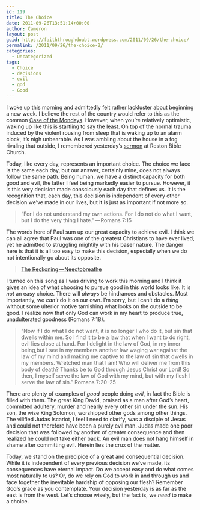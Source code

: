 ```yaml
---
id: 119
title: The Choice
date: 2011-09-26T13:51:14+00:00
author: Cameron
layout: post
guid: https://faiththroughdoubt.wordpress.com/2011/09/26/the-choice/
permalink: /2011/09/26/the-choice-2/
categories:
  - Uncategorized
tags:
  - Choice
  - decisions
  - evil
  - god
  - Good
---
```

I woke up this morning and admittedly felt rather lackluster about beginning a new week. I believe the rest of the country would refer to this as the common <a href="http://104.193.143.57/~waywar13/ce/2011/09/13/cure-for-the-mondays/" target="_blank">Case of the Mondays</a>. However, when you’re relatively optimistic, waking up like this is startling to say the least. On top of the normal trauma induced by the violent rousing from sleep that is waking up to an alarm clock, it’s nigh unbearable. As I was ambling about the house in a fog rivaling that outside, I remembered yesterday’s <a href="http://www.restonbible.org/sermons/item/385-the-enemy-within" target="_blank">sermon</a> at Reston Bible Church.

Today, like every day, represents an important choice. The choice we face is the same each day, but our answer, certainly mine, does not always follow the same path. Being human, we have a distinct capacity for both good and evil, the latter I feel being markedly easier to pursue. However, it is this very decision made consciously each day that defines us. It is the recognition that, each day, this decision is independent of every other decision we’ve made in our lives, but it is just as important if not more so.

> “For I do not understand my own actions. For I do not do what I want, but I do the very thing I hate.” — Romans 7:15

The words here of Paul sum up our great capacity to achieve evil. I think we can all agree that Paul was one of the greatest Christians to have ever lived, yet he admitted to struggling mightily with his baser nature. The danger here is that it is all too easy to make this decision, especially when we do not intentionally go about its opposite.

> <a href="http://www.needtobreathe.net/music/3e97e0-the-reckoning/" target="_blank">The Reckoning — Needtobreathe</a>

I turned on this song as I was driving to work this morning and I think it gives an idea of what choosing to pursue good in this world looks like. It is _not_ an easy choice. There will _always_ be hindrances and obstacles. Most importantly, we _can’t_ do it on our own. I’m sorry, but I can’t do a _thing_ without some ulterior motive tarnishing what looks on the outside to be good. I realize now that only God can work in my heart to produce true, unadulterated goodness (Romans 7:18).

> “Now if I do what I do not want, it is no longer I who do it, but sin that dwells within me. So I find it to be a law that when I want to do right, evil lies close at hand. For I delight in the law of God, in my inner being,but I see in my members another law waging war against the law of my mind and making me captive to the law of sin that dwells in my members. Wretched man that I am! Who will deliver me from this body of death? Thanks be to God through Jesus Christ our Lord! So then, I myself serve the law of God with my mind, but with my flesh I serve the law of sin.” Romans 7:20–25

There are plenty of examples of _good_ people doing _evil_, in fact the Bible is filled with them. The great King David, praised as a man after God’s heart, committed adultery, murder and nearly every other sin under the sun. His son, the wise King Solomon, worshipped other gods among other things. The vilified Judas Iscariot, I feel I need to clarify, was a disciple of Jesus and could not therefore have been a purely evil man. Judas made one poor decision that was followed by another of greater consequence and then realized he could not take either back. An evil man does not hang himself in shame after committing evil. Herein lies the crux of the matter.

Today, we stand on the precipice of a great and consequential decision. While it is independent of every previous decision we’ve made, its consequences have eternal impact. Do we accept easy and do what comes most naturally to us? Or, do we rely on God to work in and through us and face together the inevitable hardship of opposing our flesh? Remember God’s grace as you contemplate. Your decision yesterday is as far as the east is from the west. Let’s choose wisely, but the fact is, we _need_ to make a choice.